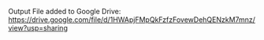 Output File added to Google Drive:
https://drive.google.com/file/d/1HWApjFMpQkFzfzFovewDehQENzkM7mnz/view?usp=sharing
